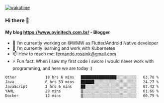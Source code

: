 [![wakatime](https://wakatime.com/badge/user/d5892087-17e6-46ab-8384-91a71a9b88d8.svg)](https://wakatime.com/@d5892087-17e6-46ab-8384-91a71a9b88d8)
### Hi there 👋

#### My blog https://www.ovinitech.com.br/ - Blogger

- 🔭 I’m currently working on @WMW as Flutter/Android Native developer
- 🌱 I’m currently learning and work with Kubernetes
- 📫 How to reach me: fernando.rosaink@gmail.com 
- ⚡ Fun fact: When i saw my first code i swore i would never work with programming, and here we are today :)

<!--START_SECTION:waka-->

```txt
Other             18 hrs 6 mins   ████████████████░░░░░░░░░   63.78 %
Java              6 hrs 53 mins   ██████░░░░░░░░░░░░░░░░░░░   24.27 %
JavaScript        2 hrs 6 mins    ██░░░░░░░░░░░░░░░░░░░░░░░   07.42 %
YAML              28 mins         ▒░░░░░░░░░░░░░░░░░░░░░░░░   01.66 %
Docker            12 mins         ▒░░░░░░░░░░░░░░░░░░░░░░░░   00.75 %
```

<!--END_SECTION:waka-->

